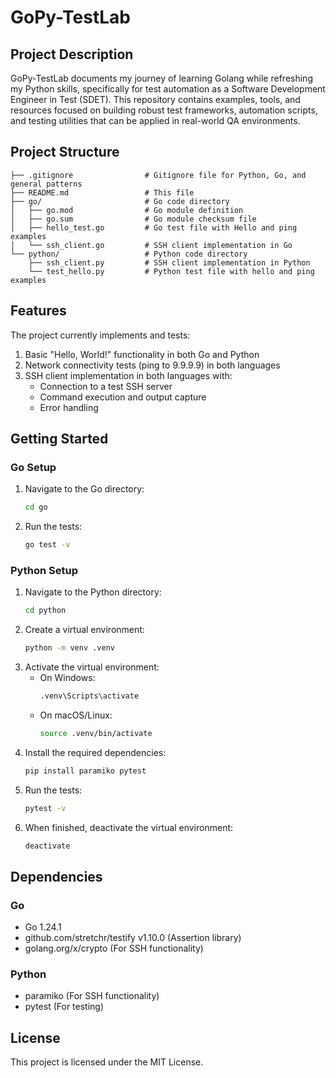 # GoPy-TestLab

## Project Description
GoPy-TestLab documents my journey of learning Golang while refreshing my Python skills, specifically for test automation as a Software Development Engineer in Test (SDET). This repository contains examples, tools, and resources focused on building robust test frameworks, automation scripts, and testing utilities that can be applied in real-world QA environments.

## Project Structure
```
├── .gitignore                # Gitignore file for Python, Go, and general patterns
├── README.md                 # This file
├── go/                       # Go code directory
│   ├── go.mod                # Go module definition
│   ├── go.sum                # Go module checksum file
│   ├── hello_test.go         # Go test file with Hello and ping examples
│   └── ssh_client.go         # SSH client implementation in Go
└── python/                   # Python code directory
    ├── ssh_client.py         # SSH client implementation in Python
    └── test_hello.py         # Python test file with hello and ping examples
```

## Features
The project currently implements and tests:

1. Basic "Hello, World!" functionality in both Go and Python
2. Network connectivity tests (ping to 9.9.9.9) in both languages
3. SSH client implementation in both languages with:
   - Connection to a test SSH server
   - Command execution and output capture
   - Error handling

## Getting Started

### Go Setup
1. Navigate to the Go directory:
   ```bash
   cd go
   ```
2. Run the tests:
   ```bash
   go test -v
   ```

### Python Setup
1. Navigate to the Python directory:
   ```bash
   cd python
   ```
2. Create a virtual environment:
   ```bash
   python -m venv .venv
   ```
3. Activate the virtual environment:
   - On Windows:
     ```bash
     .venv\Scripts\activate
     ```
   - On macOS/Linux:
     ```bash
     source .venv/bin/activate
     ```
4. Install the required dependencies:
   ```bash
   pip install paramiko pytest
   ```
5. Run the tests:
   ```bash
   pytest -v
   ```
6. When finished, deactivate the virtual environment:
   ```bash
   deactivate
   ```

## Dependencies

### Go
- Go 1.24.1
- github.com/stretchr/testify v1.10.0 (Assertion library)
- golang.org/x/crypto (For SSH functionality)

### Python
- paramiko (For SSH functionality)
- pytest (For testing)

## License
This project is licensed under the MIT License.

